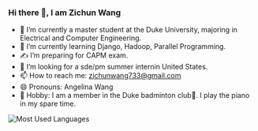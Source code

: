 ### Hi there 👋, I am Zichun Wang


- 🏫 I’m currently a master student at the Duke University, majoring in Electrical and Computer Engineering.
- 🌱 I’m currently learning Django, Hadoop, Parallel Programming.
- ✍️ I’m preparing for CAPM exam.
- 💼 I’m looking for a sde/pm summer internin United States.
- 📫 How to reach me: zichunwang733@gmail.com
- 😄 Pronouns: Angelina Wang
- 🎹 Hobby: I am a member in the Duke badminton club🏸️. I play the piano in my spare time.

![Most Used Languages](https://github-readme-stats.vercel.app/api/top-langs/?username=chn0318&theme=dark&layout=compact)
